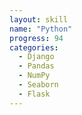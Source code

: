 ```yaml
---
layout: skill
name: "Python"
progress: 94
categories:
  - Django
  - Pandas
  - NumPy
  - Seaborn
  - Flask
---
```


